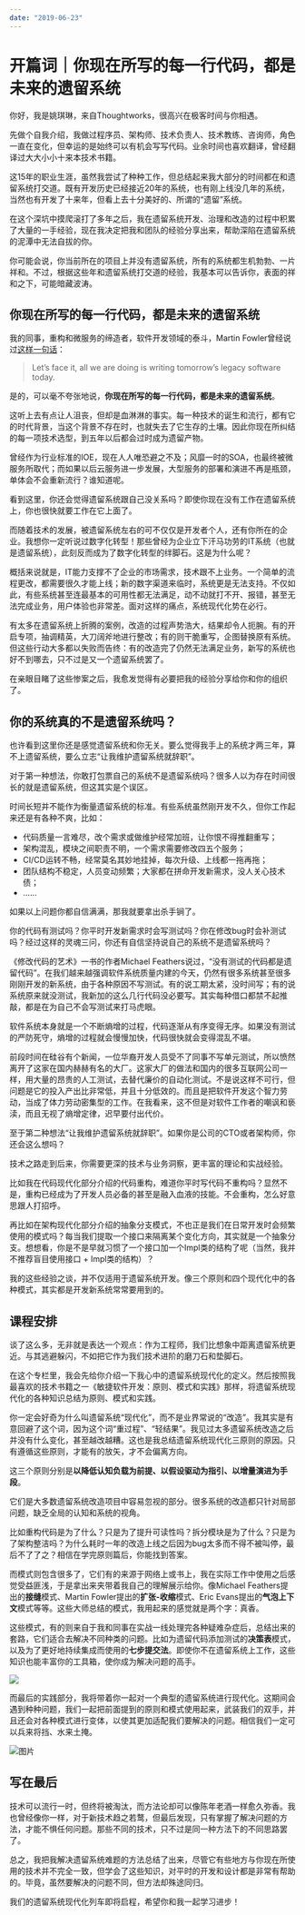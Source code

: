 ```yaml
---
date: "2019-06-23"
---  
```

      
# 开篇词｜你现在所写的每一行代码，都是未来的遗留系统
你好，我是姚琪琳，来自Thoughtworks，很高兴在极客时间与你相遇。

先做个自我介绍，我做过程序员、架构师、技术负责人、技术教练、咨询师，角色一直在变化，但幸运的是始终可以有机会写写代码。业余时间也喜欢翻译，曾经翻译过大大小小十来本技术书籍。

这15年的职业生涯，虽然我尝试了种种工作，但总结起来我大部分的时间都在和遗留系统打交道。既有开发历史已经接近20年的系统，也有刚上线没几年的系统，当然也有开发了十来年，但看上去十分美好的、所谓的“遗留”系统。

在这个深坑中摸爬滚打了多年之后，我在遗留系统开发、治理和改造的过程中积累了大量的一手经验，现在我决定把我和团队的经验分享出来，帮助深陷在遗留系统的泥潭中无法自拔的你。

你可能会说，你当前所在的项目上并没有遗留系统，所有的系统都生机勃勃、一片祥和。不过，根据这些年和遗留系统打交道的经验，我基本可以告诉你，表面的祥和之下，可能暗藏波涛。

## 你现在所写的每一行代码，都是未来的遗留系统

我的同事，重构和微服务的缔造者，软件开发领域的泰斗，Martin Fowler曾经说过[这样一句话](https://martinfowler.com/bliki/StranglerFigApplication.html)：

> Let’s face it, all we are doing is writing tomorrow’s legacy software today.

<!-- [[[read_end]]] -->

是的，可以毫不夸张地说，**你现在所写的每一行代码，都是未来的遗留系统**。

这听上去有点让人沮丧，但却是血淋淋的事实。每一种技术的诞生和流行，都有它的时代背景，当这个背景不存在时，也就失去了它生存的土壤。因此你现在所纠结的每一项技术选型，到五年以后都会过时成为遗留产物。

曾经作为行业标准的IOE，现在人人唯恐避之不及；风靡一时的SOA，也最终被微服务所取代；而如果以后云服务进一步发展，大型服务的部署和演进不再是瓶颈，单体会不会重新流行？谁知道呢。

看到这里，你还会觉得遗留系统跟自己没关系吗？即使你现在没有工作在遗留系统上，你也很快就要工作在它上面了。

而随着技术的发展，被遗留系统左右的可不仅仅是开发者个人，还有你所在的企业。我想你一定听说过数字化转型！那些曾经为企业立下汗马功劳的IT系统（也就是遗留系统），此刻反而成为了数字化转型的绊脚石。这是为什么呢？

概括来说就是，IT能力支撑不了企业的市场需求，技术跟不上业务。一个简单的流程更改，都需要很久才能上线；新的数字渠道来临时，系统更是无法支持。不仅如此，有些系统甚至连最基本的可用性都无法满足，动不动就打不开、报错，甚至无法完成业务，用户体验也非常差。面对这样的痛点，系统现代化势在必行。

有太多在遗留系统上折腾的案例，改造的过程声势浩大，结果却令人扼腕。有的开启专项，抽调精英，大刀阔斧地进行整改；有的则干脆重写，企图替换原有系统。但这些行动大多都以失败而告终：有的改造完了仍然无法满足业务，新写的系统也好不到哪去，只不过是又一个遗留系统罢了。

在亲眼目睹了这些惨案之后，我愈发觉得有必要把我的经验分享给你和你的组织了。

## 你的系统真的不是遗留系统吗？

也许看到这里你还是感觉遗留系统和你无关。要么觉得我手上的系统才两三年，算不上遗留系统，要么立志“让我维护遗留系统就辞职”。

对于第一种想法，你敢打包票自己的系统不是遗留系统吗？很多人以为存在时间很长的就是遗留系统，但这其实是个误区。

时间长短并不能作为衡量遗留系统的标准。有些系统虽然刚开发不久，但你工作起来还是有各种不爽，比如：

* 代码质量一言难尽，改个需求或做维护经常加班，让你恨不得推翻重写；
* 架构混乱，模块之间职责不明，一个需求需要修改四五个服务；
* CI/CD运转不畅，经常莫名其妙地挂掉，每次升级、上线都一拖再拖；
* 团队结构不稳定，人员变动频繁；大家都在拼命开发新需求，没人关心技术债；
* ……

如果以上问题你都自信满满，那我就要拿出杀手锏了。

你的代码有测试吗？你平时开发新需求时会写测试吗？你在修改bug时会补测试吗？经过这样的灵魂三问，你还有自信坚持说自己的系统不是遗留系统吗？

《修改代码的艺术》一书的作者Michael Feathers说过，“没有测试的代码都是遗留代码”。在我们越来越强调软件系统质量内建的今天，仍然有很多系统甚至很多刚刚开发的新系统，由于各种原因不写测试。有的说工期太紧，没时间写；有的说系统原来就没测试，我新加的这么几行代码没必要写。其实每种借口都禁不起推敲，都是在为自己不会写测试来打马虎眼。

软件系统本身就是一个不断熵增的过程，代码逐渐从有序变得无序。如果没有测试的严防死守，熵增的过程就会慢慢加快，代码很快就会变得混乱不堪。

前段时间在硅谷有个新闻，一位华裔开发人员受不了同事不写单元测试，所以愤然离开了这家在国内赫赫有名的大厂。这家大厂的做法和国内的很多互联网公司一样，用大量的昂贵的人工测试，去替代廉价的自动化测试。不是说这样不可行，但问题是它的投入产出比非常低，并且十分低效的。而且是把软件开发这个智力劳动，当成了体力劳动密集型的工作。在我看来，这不但是对软件工作者的嘲讽和亵渎，而且无视了熵增定律，迟早要付出代价。

至于第二种想法“让我维护遗留系统就辞职”。如果你是公司的CTO或者架构师，你还会这么想吗？

技术之路走到后来，你需要更深的技术与业务洞察，更丰富的理论和实战经验。

比如我在代码现代化部分介绍的代码重构，难道你平时写代码不重构吗？显然不是，重构已经成为了开发人员必备的甚至是融入血液的技能。不会重构，怎么好意思跟人打招呼。

再比如在架构现代化部分介绍的抽象分支模式，不也正是我们在日常开发时会频繁使用的模式吗？每当我们提取一个接口来隔离某个变化方向，其实就是一个抽象分支。想想看，你是不是早就习惯了一个接口加一个Impl类的结构了呢（当然，我并不推荐盲目使用接口 + Impl类的结构）？

我的这些经验之谈，并不仅适用于遗留系统开发。像三个原则和四个现代化中的各种模式，其实都是开发新系统常常要用到的。

## 课程安排

谈了这么多，无非就是表达一个观点：作为工程师，我们比想象中距离遗留系统更近。与其逃避躲闪，不如把它作为我们技术进阶的磨刀石和垫脚石。

在这个专栏里，我会先给你介绍一下我心中的遗留系统现代化的定义。然后按照我最喜欢的技术书籍之一《敏捷软件开发：原则、模式和实践》那样，将遗留系统现代化的各种知识总结为原则、模式和实践。

你一定会好奇为什么叫遗留系统“现代化”，而不是业界常说的“改造”。我其实是有意回避了这个词，因为这个词“重过程”、“轻结果”。我见过太多遗留系统改造之后并没有什么变化，甚至越改越糟。这也是我总结遗留系统现代化三原则的原因。只有遵循这些原则，才能有的放矢，才不会偏离方向。

这三个原则分别是**以降低认知负载为前提、以假设驱动为指引、以增量演进为手段**。

它们是大多数遗留系统改造项目中容易忽视的部分。很多系统的改造都只针对局部问题，缺乏全局的认知和系统的视角。

比如重构代码是为了什么？只是为了提升可读性吗？拆分模块是为了什么？只是为了架构整洁吗？为什么耗时一年的改造上线之后因为bug太多而不得不被叫停，最后不了了之？相信在学完原则篇后，你能找到答案。

而模式则包含很多了，它们有的来源于网络上或书上，我在实际工作中使用之后感觉受益匪浅，于是拿出来夹带着我自己的理解展示给你。像Michael Feathers提出的**接缝**模式、Martin Fowler提出的**扩张-收缩**模式、Eric Evans提出的**气泡上下文**模式等等。这些大师总结的模式，我用起来的感觉就是两个字：真香。

这些模式，有的则来自于我和同事在实战一线处理完各种疑难杂症后，总结出来的套路，它们适合去解决不同种类的问题。比如为遗留代码添加测试的**决策表**模式，以及为了更好地持续集成而使用的**七步提交法**。即使你不在遗留系统上工作，这些知识也能丰富你的工具箱，使你成为解决问题的高手。

![](./httpsstatic001geekbangorgresourceimage21ef216d75abcd69352fec044138befd9bef.jpg)

而最后的实践部分，我将带着你一起对一个典型的遗留系统进行现代化。这期间会遇到种种问题，我们一起把前面提到的原则和模式使用起来，武装我们的双手，并且还会对各种模式进行变体，以使其更加适配我们要解决的问题。相信我们一定可以兵来将挡、水来土掩。

![图片](./httpsstatic001geekbangorgresourceimage3e6e3e5f39d0b9a91f9cd858d7d2830f2b6e.jpg)

## 写在最后

技术可以流行一时，但终将被淘汰，而方法论却可以像陈年老酒一样愈久弥香。我也曾经像你一样，对于新技术趋之若鹜，但最后发现，只有掌握了解决问题的方法，才能不惧任何问题。那些不同的技术，只不过是同一种方法下的不同思路罢了。

总之，我把我解决遗留系统难题的方法总结了出来，尽管它有些地方与你现在所使用的技术并不完全一致，但学会了这些知识，对平时的开发和设计都是非常有帮助的。毕竟，虽然要解决的问题不同，但方法却殊途同归。

我们的遗留系统现代化列车即将启程，希望你和我一起学习进步！